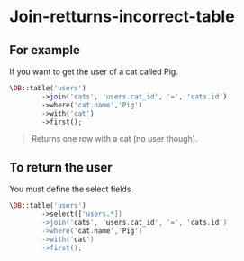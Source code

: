 # Join-retturns-incorrect-table

## For example

If you want to get the user of a cat called Pig.

```php
\DB::table('users')
        ->join('cats', 'users.cat_id', '=', 'cats.id')
        ->where('cat.name','Pig')
        ->with('cat')
        ->first();
```
> Returns one row with a cat (no user though).

## To return the user

You must define the select fields

```php
\DB::table('users')
        ->select(['users.*])
        ->join('cats', 'users.cat_id', '=', 'cats.id')
        ->where('cat.name','Pig')
        ->with('cat')
        ->first();
```